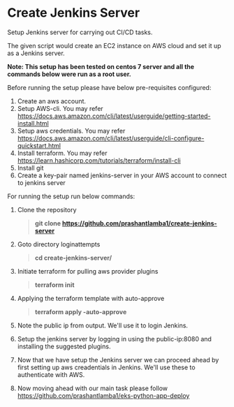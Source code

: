 # Create Jenkins Server
Setup Jenkins server for carrying out CI/CD tasks.

The given script would create an EC2 instance on AWS cloud and set it up as a Jenkins server.

**Note: This setup has been tested on centos 7 server and all the commands below were run as a root user.**

Before running the setup please have below pre-requisites configured: 
1. Create an aws account. 
2. Setup AWS-cli. You may refer https://docs.aws.amazon.com/cli/latest/userguide/getting-started-install.html
3. Setup aws credentials. You may refer https://docs.aws.amazon.com/cli/latest/userguide/cli-configure-quickstart.html
4. Install terraform. You may refer https://learn.hashicorp.com/tutorials/terraform/install-cli
5. Install git
6. Create a key-pair named jenkins-server in your AWS account to connect to jenkins server

For running the setup run below commands:

1. Clone the repository 
   >**git clone https://github.com/prashantlamba1/create-jenkins-server**

2. Goto directory loginattempts
   >**cd create-jenkins-server/**

3. Initiate terraform for pulling aws provider plugins
   >**terraform init**
   
4. Applying the terraform template with auto-approve
   >**terraform apply -auto-approve**

5. Note the public ip from output. We'll use it to login Jenkins.

6. Setup the jenkins server by logging in using the public-ip:8080 and installing the suggested plugins.

8. Now that we have setup the Jenkins server we can proceed ahead by first setting up aws creadentials in Jenkins. We'll use these to authenticate with AWS.

9. Now moving ahead with our main task please follow https://github.com/prashantlamba1/eks-python-app-deploy


